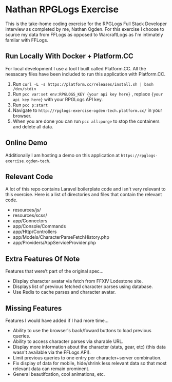 # Nathan RPGLogs Exercise

This is the take-home coding exercise for the RPGLogs Full Stack Developer interview as completed by me, Nathan Ogden.
For this exercise I choose to source my data from FFLogs as opposed to WarcraftLogs as I'm intimately familar with FFLogs.



## Run Locally With Docker + Platform.CC

For local development I use a tool I built called Platform.CC. All the nessacary files have been included to run this application with Platform.CC.

1. Run `curl -L -s https://platform.cc/releases/install.sh | bash /dev/stdin`
2. Run `pcc var:set env:RPGLOGS_KEY {your api key here}` , replace `{your api key here}` with your RPGLogs API key.
3. Run `pcc p:start`
4. Navigate to `http://rpglogs-exercise-ogden-tech.platform.cc/` in your browser.
5. When you are done you can run `pcc all:purge` to stop the containers and delete all data.


## Online Demo

Additionally I am hosting a demo on this application at `https://rpglogs-exercise.ogden-tech`.


## Relevant Code

A lot of this repo contains Laravel boilerplate code and isn't very relevant to this exercise. Here is a list of directories and files that contain the relevant code.

- resources/js/
- resources/scss/
- app/Connectors
- app/Console/Commands
- app/Http/Controllers
- app/Models/CharacterParseFetchHistory.php
- app/Providers/AppServiceProvider.php


## Extra Features Of Note

Features that were't part of the original spec...

- Display character avatar via fetch from FFXIV Lodestone site.
- Displays list of previous fetched character parses using database.
- Use Redis to cache parses and character avatar.


## Missing Features

Features I would have added if I had more time...

- Ability to use the browser's back/foward buttons to load previous queries.
- Ability to access character parses via sharable URL.
- Display more information about the character (stats, gear, etc) (this data wasn't available via the FFLogs API).
- Limit previous queries to one entry per character+server combination.
- Fix display of data for mobile, hide/shrink less relevant data so that most relevant data can remain prominent.
- General beautifcation, cool animations, etc.